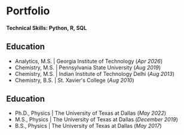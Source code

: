 # Portfolio

#### Technical Skills: Python, R, SQL

## Education
- Analytics, M.S. | Georgia Institute of Technology (_Apr 2026_)
- Chemistry, M.S. | Pennsylvania State University (_Aug 2019_)
- Chemistry, M.S. | Indian Institute of Technology Delhi (_Aug 2013_)
- Chemistry, B.S. | St. Xavier's College (_Aug 2010_)

## Education
- Ph.D., Physics | The University of Texas at Dallas (_May 2022_)								       		
- M.S., Physics	| The University of Texas at Dallas (_December 2019_)	 			        		
- B.S., Physics | The University of Texas at Dallas (_May 2017_)
